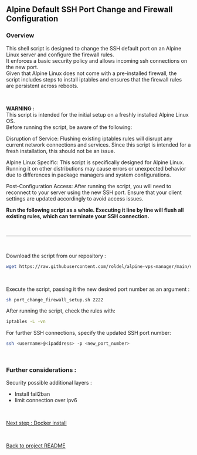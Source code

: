 ## Alpine Default SSH Port Change and Firewall Configuration

### Overview

This shell script is designed to change the SSH default port on an Alpine Linux server and configure the firewall rules.\
It enforces a basic security policy and allows incoming ssh connections on the new port.\
Given that Alpine Linux does not come with a pre-installed firewall, the script includes steps to install iptables and ensures that the firewall rules are persistent across reboots.

<br>

**WARNING :**\
This script is intended for the initial setup on a freshly installed Alpine Linux OS.\
Before running the script, be aware of the following:

Disruption of Service:
Flushing existing iptables rules will disrupt any current network connections and services. Since this script is intended for a fresh installation, this should not be an issue.

Alpine Linux Specific:
This script is specifically designed for Alpine Linux. Running it on other distributions may cause errors or unexpected behavior due to differences in package managers and system configurations.

Post-Configuration Access:
After running the script, you will need to reconnect to your server using the new SSH port. Ensure that your client settings are updated accordingly to avoid access issues.

**Run the following script as a whole. Executing it line by line will flush all existing rules, which can terminate your SSH connection.**

<br>

<hr>

<br>


Download the script from our repository :
<br>



```sh
wget https://raw.githubusercontent.com/roldel/alpine-vps-manager/main/scripts/port_change_firewall_setup.sh
```

<br>

Execute the script, passing it the new desired port number as an argument :

```sh
sh port_change_firewall_setup.sh 2222
```

After running the script, check the rules with:

```sh
iptables -L -vn
```

For further SSH connections, specify the updated SSH port number:

```sh
ssh <username>@<ipaddress> -p <new_port_number>
```

<br>

### Further considerations :

Security possible additional layers :

  - Install fail2ban
  - limit connection over ipv6

<br> 

[Next step : Docker install](docker_install.md)

<br>


[Back to project README](README.md)